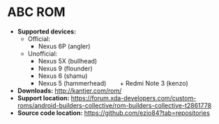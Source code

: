 # ABC ROM

+ **Supported devices:**
    + Official:
        + Nexus 6P (angler)
    + Unofficial:
        + Nexus 5X (bullhead)
        + Nexus 9 (flounder)
        + Nexus 6 (shamu)
        + Nexus 5 (hammerhead)
        + Redmi Note 3 (kenzo)
+ **Downloads:** http://kantjer.com/rom/
+ **Support location:** https://forum.xda-developers.com/custom-roms/android-builders-collective/rom-builders-collective-t2861778
+ **Source code location:** https://github.com/ezio84?tab=repositories
